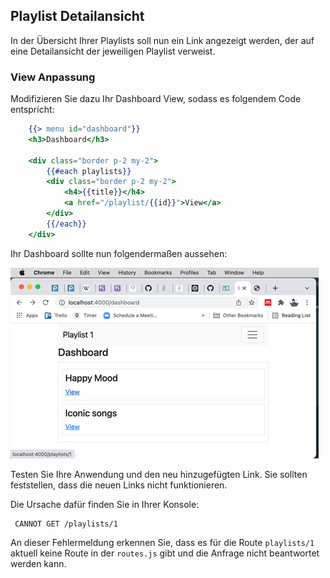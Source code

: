 ## Playlist Detailansicht

In der Übersicht Ihrer Playlists soll nun ein Link angezeigt werden, der auf eine Detailansicht der jeweiligen Playlist verweist. 

### View Anpassung

Modifizieren Sie dazu Ihr Dashboard View, sodass es folgendem Code entspricht:

~~~ handlebars
    {{> menu id="dashboard"}} 
    <h3>Dashboard</h3> 
     
    <div class="border p-2 my-2"> 
        {{#each playlists}} 
        <div class="border p-2 my-2"> 
            <h4>{{title}}</h4> 
            <a href="/playlist/{{id}}">View</a> 
        </div> 
        {{/each}} 
    </div> 
~~~

Ihr Dashboard sollte nun folgendermaßen aussehen:

![img.png](img/Anpassung_04.png)


Testen Sie Ihre Anwendung und den neu hinzugefügten Link. 
Sie sollten feststellen, dass die neuen Links nicht funktionieren.

Die Ursache dafür finden Sie in Ihrer Konsole:
~~~ shell
 CANNOT GET /playlists/1
~~~

An dieser Fehlermeldung erkennen Sie, dass es für die Route `playlists/1` aktuell keine Route in der `routes.js` gibt und die Anfrage nicht beantwortet werden kann.

